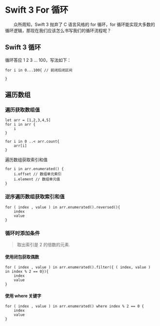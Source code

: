 # Swift 3 For 循环
　　众所周知，Swift 3 抛弃了 C 语言风格的 for 循环，for 循环能实现大多数的循环逻辑，那现在我们应该怎么书写我们的循环流程呢？

## Swift 3 循环
循环答应 1 2 3 ... 100，写法如下：
```
for i in 0...100{ // 前闭后闭区间

}
```

## 遍历数组
### 遍历获取数组值
```
let arr = [1,2,3,4,5]
for i in arr {
    i
}

for i in 0 ..< arr.count{
    arr[i]
}
```

遍历数组获取索引和值
```
for i in arr.enumerated() {
    i.offset // 数组单元索引
    i.element // 数组单元值
}
```

### 逆序遍历数组获取索引和值
```
for ( index , value ) in arr.enumerated().reversed(){
    index
    value
}
```

### 循环时添加条件

> 取出索引是 2 的倍数的元素.

#### 使用闭包获取偶数
```
for ( index , value ) in arr.enumerated().filter({ ( index, value )  in index % 2 == 0}){
    index
    value
}
```

#### 使用 where 关键字
```
for ( index , value ) in arr.enumerated() where index % 2 == 0 {
    index
    value
}
```
























